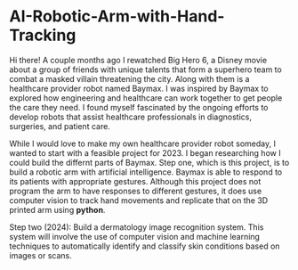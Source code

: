 # AI-Robotic-Arm-with-Hand-Tracking

Hi there! A couple months ago I rewatched Big Hero 6, a Disney movie about a group of friends with unique talents that form a superhero team to combat a masked villain threatening the city. Along with them is a healthcare provider robot named Baymax. I was inspired by Baymax to explored how engineering and healthcare can work together to get people the care they need. I found myself fascinated by the ongoing efforts to develop robots that assist healthcare professionals in diagnostics, surgeries, and patient care.

While I would love to make my own healthcare provider robot someday, I wanted to start with a feasible project for 2023. I began researching how I could build the differnt parts of Baymax. Step one, which is this project, is to build a robotic arm with artificial intelligence. Baymax is able to respond to its patients with appropriate gestures. Although this project does not program the arm to have responses to different gestures, it does use computer vision to track hand movements and replicate that on the 3D printed arm using **python**. 

Step two (2024): Build a dermatology image recognition system. This system will involve the use of computer vision and machine learning techniques to automatically identify and classify skin conditions based on images or scans. 
